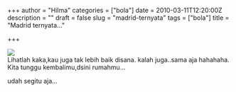+++
author = "Hilma"
categories = ["bola"]
date = 2010-03-11T12:20:00Z
description = ""
draft = false
slug = "madrid-ternyata"
tags = ["bola"]
title = "Madrid ternyata..."

+++

[![](https://i2.wp.com/2.bp.blogspot.com/_ft2guLgJppw/S5iMiEIfa5I/AAAAAAAAAD4/L-UgNEe29X8/s200/Kakaupaya-reuters.jpg?w=780)](https://i1.wp.com/2.bp.blogspot.com/_ft2guLgJppw/S5iMiEIfa5I/AAAAAAAAAD4/L-UgNEe29X8/s1600-h/Kakaupaya-reuters.jpg)  
 Lihatlah kaka,kau juga tak lebih baik disana. kalah juga..sama aja hahahaha.  
 Kita tunggu kembalimu,dsini rumahmu…

<div class="fullpost">udah segitu aja…

</div>

